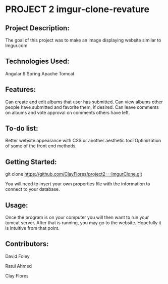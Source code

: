 # PROJECT 2 imgur-clone-revature

## Project Description:

The goal of this project was to make an image displaying website similar to Imgur.com

## Technologies Used:

Angular 9 Spring Apache Tomcat

## Features:

Can create and edit albums that user has submitted. Can view albums other people have submitted and favorite them, if desired. Can leave comments on albums and vote approval on comments others have left.

## To-do list:

Better website appearance with CSS or another aesthetic tool Optimization of some of the front end methods.

## Getting Started:

git clone https://github.com/ClayFlores/project2---ImgurClone.git

You will need to insert your own properties file with the information to connect to your database.

## Usage:

Once the program is on your computer you will then want to run your tomcat server. After that is running, you may go to the website. Hopefully it is intuitive from that point.

## Contributors:

David Foley

Ratul Ahmed

Clay Flores
